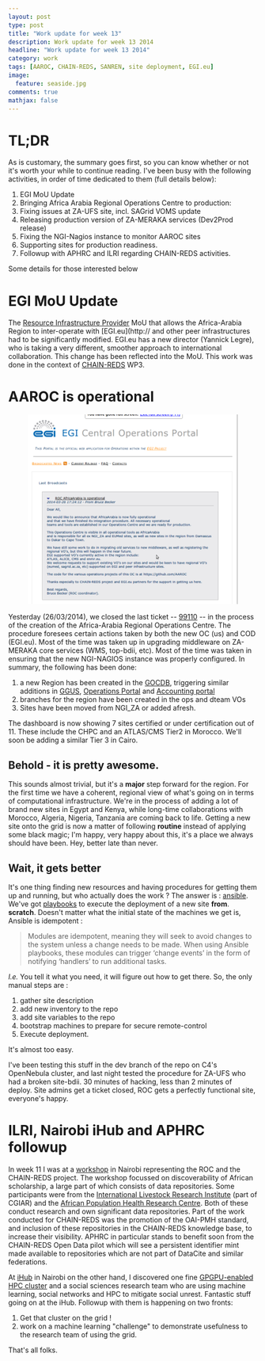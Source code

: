 ```yaml
---
layout: post
type: post
title: "Work update for week 13"
description: Work update for week 13 2014
headline: "Work update for week 13 2014"
category: work
tags: [AAROC, CHAIN-REDS, SANREN, site deployment, EGI.eu]
image: 
  feature: seaside.jpg
comments: true 
mathjax: false
---
```


# TL;DR

As is customary, the summary goes first, so you can know whether or not it's worth your while to continue reading. I've been busy with the following activities, in order of time dedicated to them (full details below):

 1. EGI MoU Update
 1. Bringing Africa Arabia Regional Operations Centre to production: 
  1. Fixing issues at ZA-UFS site, incl. SAGrid VOMS update
  1. Releasing production version of ZA-MERAKA services (Dev2Prod release)
  1. Fixing the NGI-Nagios instance to monitor AAROC sites
  1. Supporting sites for production readiness.
 1. Followup with APHRC and ILRI regarding CHAIN-REDS activities. 

Some details for those interested below

# EGI MoU Update

The [Resource Infrastructure Provider](https://wiki.egi.eu/wiki/PROC02_Operations_Centre_creation) MoU that allows the Africa-Arabia Region to inter-operate with [EGI.eu](http:// and other peer infrastructures had to be significantly modified. EGI.eu has a new director (Yannick Legre), who is taking a very different, smoother approach to international collaboration. This change has been reflected into the MoU. This work was done in the context of [CHAIN-REDS](https://www.chain-project.eu) WP3.

# AAROC is operational
<figure class="">
	<img src="/images/AAROCoperational.png" >
</figure>

Yesterday (26/03/2014), we closed the last ticket -- [99110](https://ggus.eu/index.php?mode=ticket_info&ticket_id=99110) -- in the process of the creation of the Africa-Arabia Regional Operations Centre. The procedure foresees certain actions taken by both the new OC (us) and COD (EGI.eu). Most of the time was taken up in upgrading middleware on ZA-MERAKA core services (WMS, top-bdii, etc). Most of the time was taken in ensuring that the new NGI-NAGIOS instance was properly configured. In summary, the following has been done: 
 
 1. a new Region has been created in the [GOCDB](https://goc.egi.eu/portal), triggering similar additions in [GGUS](https://ggus.eu), [Operations Portal](https://operations-portal.egi.eu) and [Accounting portal](https://accounting-portal.egi.eu)
 1. branches for the region have been created in the ops and dteam VOs
 1. Sites have been moved from NGI_ZA or added afresh.
 
The dashboard is now showing 7 sites certified or under certification out of 11. These include the CHPC and an ATLAS/CMS Tier2 in Morocco. We'll soon be adding a similar Tier 3 in Cairo.

## Behold - it is pretty awesome.

This sounds almost trivial, but it's a **major** step forward for the region. For the first time we have a coherent, regional view of what's going on in terms of computational infrastructure. We're in the process of adding a lot of brand new sites in Egypt and Kenya, while long-time collaborations with Morocco, Algeria, Nigeria, Tanzania are coming back to life. Getting a new site onto the grid is now a matter of following **routine** instead of applying some black magic; I'm happy, very happy about this, it's a place we always should have been. Hey, better late than never.

## Wait, it gets better 

It's one thing finding new resources and having procedures for getting them up and running, but who actually does the work ? The answer is : [ansible](http://www.ansible.com). We've got [playbooks](https://github.com/AAROC/ansible-for-grid) to execute the deployment of a new site **from**. **scratch**. Doesn't matter what the initial state of the machines we get is, Ansible is idempotent :

> Modules are idempotent, meaning they will seek to avoid changes to the system unless a change needs to be made. When using Ansible playbooks, these modules can trigger ‘change events’ in the form of notifying ‘handlers’ to run additional tasks.

*I.e.* You tell it what you need, it will figure out how to get there. So, the only manual steps are :
 
 1. gather site description
 1. add new inventory to the repo 
 1. add site variables to the repo
 1. bootstrap machines to prepare for secure remote-control
 1. Execute deployment. 

It's almost too easy.

I've been testing this stuff in the dev branch of the repo on C4's OpenNebula cluster, and last night tested the procedure for ZA-UFS who had a broken site-bdii. 30 minutes of hacking, less than 2 minutes of deploy. Site admins get a ticket closed, ROC gets a perfectly functional site, everyone's happy. 

# ILRI, Nairobi iHub and APHRC followup

In week 11 I was at a [workshop](https://openuct.uct.ac.za/blog/promoting-discoverability-african-scholarship) in Nairobi representing the ROC and the CHAIN-REDS project. The workshop focussed on discoverability of African scholarship, a large part of which consists of data repositories. Some participants were from the [International Livestock Research Institute](http://www.ilri.cgiar.org) (part of CGIAR) and the [African Population Health Research Centre](http://www.cgiar.org). Both of these conduct research and own significant data repositories. Part of the work conducted for CHAIN-REDS was the promotion of the OAI-PMH standard, and inclusion of these repositories in the CHAIN-REDS knowledge base, to increase their visibility. APHRC in particular stands to benefit soon from the CHAIN-REDS Open Data pilot which will see a persistent identifier mint made available to repositories which are not part of DataCite and similar federations. 

At [iHub](http://www.ihub.co.ke) in Nairobi on the other hand, I discovered one fine [GPGPU-enabled HPC cluster](http://www.ihub.co.ke/cluster) and a social sciences research team who are using machine learning, social networks and HPC to mitigate social unrest. Fantastic stuff going on at the iHub. Followup with them is happening on two fronts:
 
 1. Get that cluster on the grid ! 
 1. work on a machine learning "challenge" to demonstrate usefulness to the research team of using the grid.
 
That's all folks.

